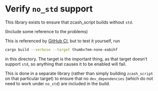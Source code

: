 # Verify `no_std` support

This library exists to ensure that zcash_script builds without `std`.

(Include some reference to the problems)

This is referenced by [GitHub CI](../.github/workflows/ci.yml), but to test it yourself, run

```bash
cargo build --verbose --target thumbv7em-none-eabihf
```

in this directory. The target is the important thing, as that target doesn’t support `std`, so anything that causes it to be enabled will fail.

This is done in a separate library (rather than simply building `zcash_script` on that particular target) to ensure that no `dev_dependencies` (which do not need to work under `no_std`) are included in the build.
